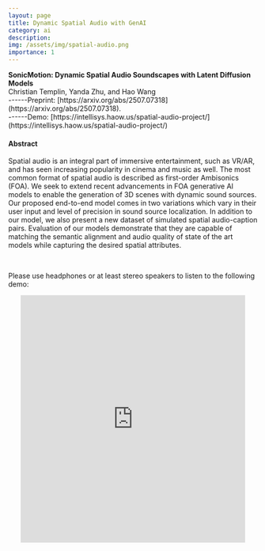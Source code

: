 ```yaml
---
layout: page
title: Dynamic Spatial Audio with GenAI
category: ai
description:
img: /assets/img/spatial-audio.png
importance: 1
---
```


<div class="title"><strong>SonicMotion: Dynamic Spatial Audio Soundscapes with Latent Diffusion Models</strong></div>
<div class="author">
    Christian Templin, Yanda Zhu, and Hao Wang
</div>
<!-- <div class="periodical"> -->
------Preprint: [https://arxiv.org/abs/2507.07318](https://arxiv.org/abs/2507.07318). <br/>
------Demo: [https://intellisys.haow.us/spatial-audio-project/](https://intellisys.haow.us/spatial-audio-project/)
<!-- </div> -->

#### Abstract

Spatial audio is an integral part of immersive entertainment, such as VR/AR, and has seen increasing popularity in cinema and music as well. The most common format of spatial audio is described as first-order Ambisonics (FOA). We seek to extend recent advancements in FOA generative AI models to enable the generation of 3D scenes with dynamic sound sources. Our proposed end-to-end model comes in two variations which vary in their user input and level of precision in sound source localization. In addition to our model, we also present a new dataset of simulated spatial audio-caption pairs. Evaluation of our models demonstrate that they are capable of matching the semantic alignment and audio quality of state of the art models while capturing the desired spatial attributes. 

<br />

Please use headphones or at least stereo speakers to listen to the following demo: 

<div class="row d-block">
<center>
    <iframe width="90%" height="500" src="https://www.youtube.com/embed/I_qkQZS3WUE?si=lz4bNjaWre1yG6Ws" title="YouTube video player" frameborder="0" allow="accelerometer; autoplay; clipboard-write; encrypted-media; gyroscope; picture-in-picture; web-share" referrerpolicy="strict-origin-when-cross-origin" allowfullscreen></iframe>
</center>
</div>
<br />

<!-- <br />

<div class="row">
        <div class="col-12 col-sm-12 col-md-8 col-lg-8 mx-auto d-block">
        <img class="img-fluid" src="{{ '/assets/img/serverless-lora-time.png' | relative_url }}" alt="" />
        <div class="caption">
            Time breakdown of LoRA functions’ invocations. 
        </div>
    </div>
</div> -->
